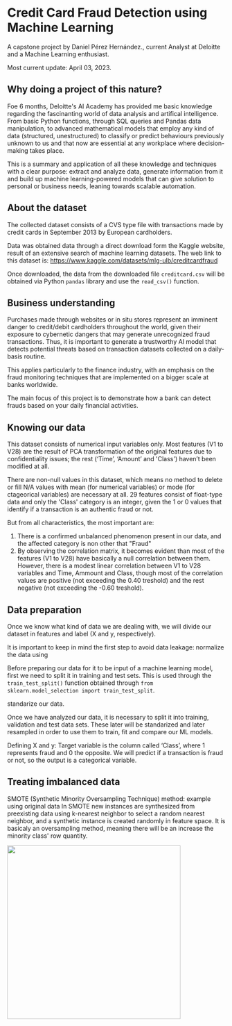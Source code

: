 # Credit Card Fraud Detection using Machine Learning

A capstone project by Daniel Pérez Hernández., current Analyst at Deloitte and a Machine Learning enthusiast.

Most current update: April 03, 2023.

## Why doing a project of this nature?

Foe 6 months, Deloitte's AI Academy has provided me basic knowledge regarding the fascinanting world of data analysis and artifical intelligence. From basic Python functions, through SQL queries and Pandas data manipulation, to advanced mathematical models that employ any kind of data (structured, unestructured) to classify or predict behaviours previously unknown to us and that now are essential at any workplace where decision-making takes place.

This is a summary and application of all these knowledge and techniques with a clear purpose: extract and analyze data, generate information from it and build up  machine learning-powered models that can give solution to personal or business needs, leaning towards scalable automation.

## About the dataset

The collected dataset consists of a CVS type file with transactions made by credit cards in September 2013 by European cardholders.

Data was obtained data through a direct download form the Kaggle website, result of an extensive search of machine learning datasets. The web link to this dataset is: https://www.kaggle.com/datasets/mlg-ulb/creditcardfraud

Once downloaded, the data from the downloaded file `creditcard.csv` will be obtained via Python `pandas` library and use the `read_csv()` function.

## Business understanding

Purchases made through websites or in situ stores represent an imminent danger to credit/debit cardholders throughout the world, given their exposure to cybernetic dangers that may generate unrecognized fraud transactions. Thus, it is important to generate a trustworthy AI model that detects potential threats based on transaction datasets collected on a daily-basis routine.

This applies particularly to the finance industry, with an emphasis on the fraud monitoring techniques that are implemented on a bigger scale at banks worldwide.

The main focus of this project is to demonstrate how a bank can detect frauds based on your daily financial activities.

## Knowing our data

This dataset consists of numerical input variables only. Most features (V1 to V28) are the result of PCA transformation of the original features due to confidentiality issues; the rest (‘Time’, ‘Amount’ and 'Class') haven’t been modified at all.

There are non-null values in this dataset, which means no method to delete or fill N/A values with mean (for numerical variables) or mode (for ctageorical variables) are necessary at all. 29 features consist of float-type data and only the 'Class' category is an integer, given the 1 or 0 values that identify if a transaction is an authentic fraud or not.

But from all characteristics, the most important are:

1.   There is a confirmed unbalanced phenomenon present in our data, and the affected category is non other that "Fraud"
2.   By observing the correlation matrix, it becomes evident than most of the features (V1 to V28) have basically a null correlation between them. However, there is a modest linear correlation between V1 to V28 variables and Time, Ammount and Class, though most of the correlation values are positive (not exceeding the 0.40 treshold) and the rest negative (not exceeding the -0.60 treshold).

## Data preparation

Once we know what kind of data we are dealing with, we will divide our dataset in features and label (X and y, respectively).

It is important to keep in mind the first step to avoid data leakage: normalize the data using 



Before preparing our data for it to be input of a machine learning model, first we need to split it in training and test sets. This is used through the `train_test_split()` function obtained through `from sklearn.model_selection import train_test_split`.


standarize our data.

Once we have analyzed our data, it is necessary to split it into training, validation and test data sets. These later will be standarized and later resampled in order to use them to train, fit and compare our ML models.

Defining X and y: Target variable is the column called ‘Class’, where 1 represents fraud and 0 the opposite. We will predict if a transaction is fraud or not, so the output is a categorical variable.

## Treating imbalanced data

 SMOTE (Synthetic Minority Oversampling Technique) method: example using original data
In SMOTE new instances are synthesized from preexisting data using k-nearest neighbor to select a random nearest neighbor, and a synthetic instance is created randomly in feature space. It is basicaly an oversampling method, meaning there will be an increase the minority class' row quantity.

<img src="https://miro.medium.com/v2/resize:fit:725/0*FeIp1t4uEcW5LmSM.png" width="400" height="400"/>
